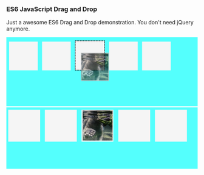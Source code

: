 ### ES6 JavaScript Drag and Drop  

Just a awesome ES6 Drag and Drop demonstration. You don't need jQuery anymore.  
  
  
![alt text](https://github.com/abenjamin1313/vanilla-js-drap-and-drop/blob/master/pics/example1.png)  
![alt text](https://github.com/abenjamin1313/vanilla-js-drap-and-drop/blob/master/pics/example2.png)